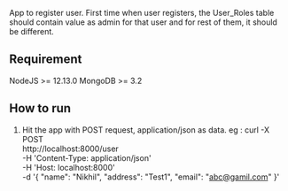 App to register user. First time when user registers, the User_Roles table should contain value as admin for that user and for rest of them, it should be different.

## Requirement ##

NodeJS >= 12.13.0
MongoDB >= 3.2 

## How to run ##

1. Hit the app with POST request, application/json as data.
	eg : curl -X POST \
  http://localhost:8000/user \
  -H 'Content-Type: application/json' \
  -H 'Host: localhost:8000' \
  -d '{
    "name": "Nikhil",
    "address": "Test1",
    "email": "abc@gamil.com"
}'